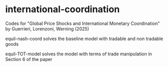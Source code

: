 # international-coordination
Codes for "Global Price Shocks and International Monetary Coordination" by Guerrieri, Lorenzoni, Werning (2025)

equil-nash-coord solves the baseline model with tradable and non tradable goods

equil-TOT-model solves the model with terms of trade manipulation in Section 6 of the paper

